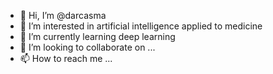 - 👋 Hi, I’m @darcasma
- 👀 I’m interested in artificial intelligence applied to medicine
- 🌱 I’m currently learning deep learning
- 💞️ I’m looking to collaborate on ...
- 📫 How to reach me ...

<!---
darcasma/darcasma is a ✨ special ✨ repository because its `README.md` (this file) appears on your GitHub profile.
You can click the Preview link to take a look at your changes.
--->
